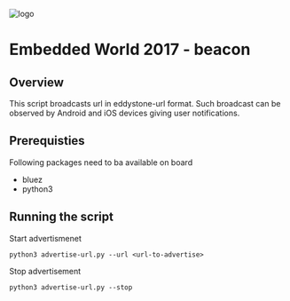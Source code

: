![logo](https://static.creatordev.io/logo-md-s.svg)

# Embedded World 2017 - beacon

## Overview

This script broadcasts url in eddystone-url format. Such broadcast can be observed by Android and iOS devices giving user notifications.

## Prerequisties

Following packages need to ba available on board
* bluez
* python3

## Running the script

Start advertismenet

`python3 advertise-url.py --url <url-to-advertise>`

Stop advertisement

`python3 advertise-url.py --stop` 
